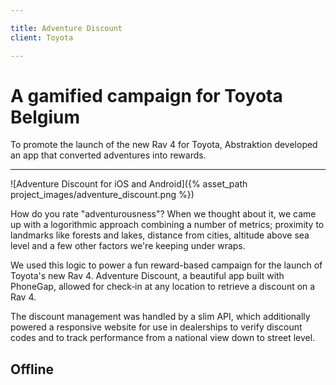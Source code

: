 ```yaml
---

title: Adventure Discount
client: Toyota

---
```


# A gamified campaign for Toyota Belgium

To promote the launch of the new Rav 4 for Toyota, Abstraktion developed an app that converted adventures into rewards.

---

![Adventure Discount for iOS and Android]({% asset_path project_images/adventure_discount.png %})

How do you rate "adventurousness"? When we thought about it, we came up with a logorithmic approach combining a number of metrics; proximity to landmarks like forests and lakes, distance from cities, altitude above sea level and a few other factors we're keeping under wraps.

We used this logic to power a fun reward-based campaign for the launch of Toyota's new Rav 4. Adventure Discount, a beautiful app built with PhoneGap, allowed for check&#8209;in at any location to retrieve a discount on a Rav 4.

The discount management was handled by a slim API, which additionally powered a responsive website for use in dealerships to verify discount codes and to track performance from a national view down to street level.

## Offline
